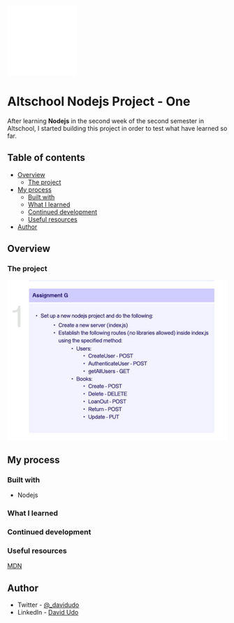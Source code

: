 ![Altschool Logo](https://raw.githubusercontent.com/Oluwasetemi/altschool-opensource-names/d5d87d27629fdd83b4a1d601afee0248f69cb25e/AltSchool-dark.svg)

# Altschool Nodejs Project - One

After learning **Nodejs** in the second week of the second semester in Altschool, I started building this project in order to test what have learned so far.

## Table of contents

- [Overview](#overview)
  - [The project](#the-project)
- [My process](#my-process)
  - [Built with](#built-with)
  - [What I learned](#what-i-learned)
  - [Continued development](#continued-development)
  - [Useful resources](#useful-resources)
- [Author](#author)

## Overview

### The project

![Question Screenshot](./images/question-screenshot.jpg)

## My process

### Built with

- Nodejs

### What I learned

### Continued development

### Useful resources

[MDN](https://developer.mozilla.org/en-US/docs/Web/API/Fetch_API/Using_Fetch)

## Author

- Twitter - [@_davidudo](https://www.twitter.com/_davidudo)
- LinkedIn - [David Udo](https://www.linkedin.com/in/david-udo-1713b3231)

